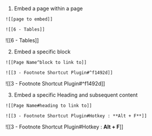 
1. Embed a page within a page

```
![[page to embed]]

![[6 - Tables]]
```

![[6 - Tables]]


2. Embed a specific block

```
![[Page Name^block to link to]]

![[3 - Footnote Shortcut Plugin#^f1492d]]
```

![[3 - Footnote Shortcut Plugin#^f1492d]]

3. Embed a specific Heading and subsequent content

```
![[Page Name#heading to link to]]

![[3 - Footnote Shortcut Plugin#Hotkey : **Alt + F**]]
```

![[3 - Footnote Shortcut Plugin#Hotkey : **Alt + F**]]

